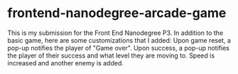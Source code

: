 frontend-nanodegree-arcade-game
===============================

This is my submission for the Front End Nanodegree P3.  In addition to the basic game, here are some customizations that I added:
Upon game reset, a pop-up notifies the player of "Game over".
Upon success, a pop-up notifies the player of their success and what level they are moving to.  Speed is increased and another enemy is added.
